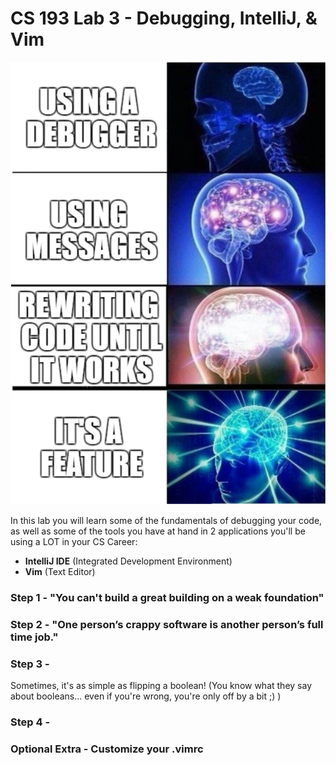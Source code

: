 # CS 193 Lab 3 - Debugging, IntelliJ, & Vim
![](./images/debug_meme.png)

In this lab you will learn some of the fundamentals of debugging your code, as well as some of the tools you have at hand in 2 applications you'll be using a LOT in your CS Career:
- **IntelliJ IDE** (Integrated Development Environment)
- **Vim** (Text Editor)


### Step 1 - "You can't build a great building on a weak foundation"

### Step 2 - "One person’s crappy software is another person’s full time job."


### Step 3 - 

Sometimes, it's as simple as flipping a boolean! (You know what they say about
booleans... even if you're wrong, you're only off by a bit ;) )

### Step 4 - 

### Optional Extra - Customize your .vimrc


